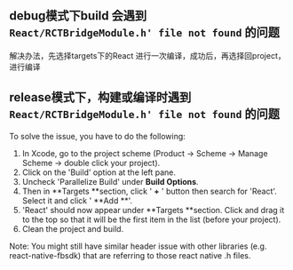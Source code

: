 ## debug模式下build 会遇到 `React/RCTBridgeModule.h' file not found` 的问题

解决办法，先选择targets下的React 进行一次编译，成功后，再选择回project，进行编译

## release模式下，构建或编译时遇到 `React/RCTBridgeModule.h' file not found` 的问题

To solve the issue, you have to do the following:

1. In Xcode, go to the project scheme \(Product -&gt; Scheme -&gt; Manage Scheme -&gt; double click your project\).
2. Click on the 'Build' option at the left pane.
3. Uncheck 'Parallelize Build' under **Build Options**.
4. Then in **Targets **section, click ' **+** ' button then search for 'React'. Select it and click ' **Add **'.
5. 'React' should now appear under **Targets **section. Click and drag it to the top so that it will be the first item in the list \(before your project\).
6. Clean the project and build.

Note: You might still have similar header issue with other libraries \(e.g. react-native-fbsdk\) that are referring to those react native .h files.


